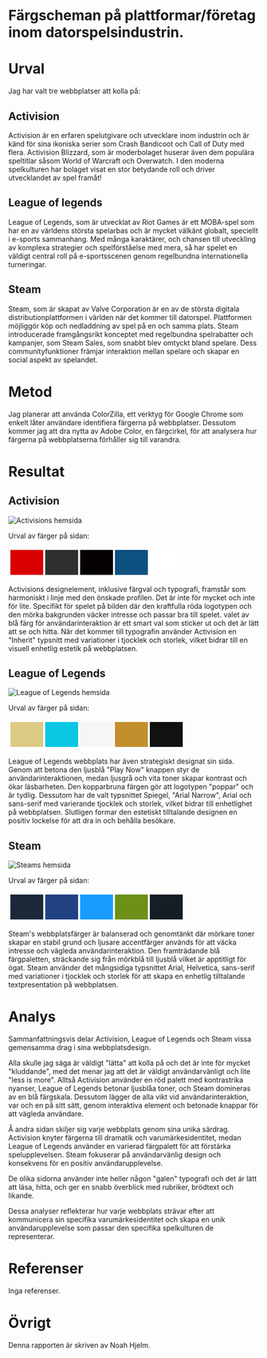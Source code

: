 Färgscheman på plattformar/företag inom datorspelsindustrin.
=======================
Urval
=======================
Jag har valt tre webbplatser att kolla på:

Activision
-----------------------
Activision är en erfaren spelutgivare och utvecklare inom industrin och är känd för sina ikoniska serier som Crash Bandicoot och Call of Duty med flera. Activision Blizzard, som är moderbolaget huserar även dem populära speltitlar såsom World of Warcraft och Overwatch. I den moderna spelkulturen har bolaget visat en stor betydande roll och driver utvecklandet av spel framåt!

League of legends
-----------------------
League of Legends, som är utvecklat av Riot Games är ett MOBA-spel som har en av världens största spelarbas och är mycket välkänt globalt, speciellt i e-sports sammanhang. Med många karaktärer, och chansen till utveckling av komplexa strategier och spelförståelse med mera, så har spelet en väldigt central roll på e-sportsscenen genom regelbundna internationella turneringar.

Steam
-----------------------
Steam, som är skapat av Valve Corporation är en av de största digitala distributionplattformen i världen när det kommer till datorspel. Plattformen möjliggör köp och nedladdning av spel på en och samma plats. Steam introducerade framgångsrikt konceptet med regelbundna spelrabatter och kampanjer, som Steam Sales, som snabbt blev omtyckt bland spelare. Dess communityfunktioner främjar interaktion mellan spelare och skapar en social aspekt av spelandet.

Metod
=======================

Jag planerar att använda ColorZilla, ett verktyg för Google Chrome som enkelt låter användare identifiera färgerna på webbplatser. Dessutom kommer jag att dra nytta av Adobe Color, en färgcirkel, för att analysera hur färgerna på webbplatserna förhåller sig till varandra.

Resultat
=======================

Activision
-----------------------
<img class="small-image" src="%base_url%/assets/img/actvision.jpg" alt="Activisions hemsida">

Urval av färger på sidan:
<div class="center-table">
    <table style="border-spacing: 4px; border-collapse: separate">
        <tr>
            <td style="height: 50px; width: 50px; background-color: #d80000"></td>
            <td style="height: 50px; width: 50px; background-color: #2f2f2f"></td>
            <td style="height: 50px; width: 50px; background-color: #050001"></td>
            <td style="height: 50px; width: 50px; background-color: #0e5080"></td>
            <td style="height: 50px; width: 50px; background-color: #ffffff"></td>
        </tr>
    </table>
</div>

Activisions designelement, inklusive färgval och typografi, framstår som harmoniskt i linje med den önskade profilen. Det är inte för mycket och inte för lite. Specifikt för spelet på bilden där den kraftfulla röda logotypen och den mörka bakgrunden väcker intresse och passar bra till spelet. valet av blå färg för användarinteraktion är ett smart val som sticker ut och det är lätt att se och hitta. När det kommer till typografin använder Activision en "Inherit" typsnitt med variationer i tjocklek och storlek, vilket bidrar till en visuell enhetlig estetik på webbplatsen.

League of Legends
-----------------------
<img class="small-image" src="%base_url%/assets/img/leagueoflegends.jpg" alt="League of Legends hemsida">

Urval av färger på sidan:
<div class="center-table">
    <table style="border-spacing: 4px; border-collapse: separate">
        <tr>
            <td style="height: 50px; width: 50px; background-color: #ddca85">
            <td style="height: 50px; width: 50px; background-color: #0bc6e3">
            <td style="height: 50px; width: 50px; background-color: #f6f6f6">
            <td style="height: 50px; width: 50px; background-color: #c28f2c">
            <td style="height: 50px; width: 50px; background-color: #111111">
        </tr>
    </table>
</div>

League of Legends webbplats har även strategiskt designat sin sida. Genom att betona den ljusblå "Play Now" knappen styr de användarinteraktionen, medan ljusgrå och vita toner skapar kontrast och ökar läsbarheten. Den kopparbruna färgen gör att logotypen "poppar" och är tydlig. Dessutom har de valt typsnittet Spiegel, "Arial Narrow", Arial och sans-serif med varierande tjocklek och storlek, vilket bidrar till enhetlighet på webbplatsen. Slutligen formar den estetiskt tilltalande designen en positiv lockelse för att dra in och behålla besökare.

Steam
-----------------------
<img class="small-image" src="%base_url%/assets/img/steam.jpg" alt="Steams hemsida">

Urval av färger på sidan:
<div class="center-table">
    <table style="border-spacing: 4px; border-collapse: separate">
        <tr>
            <td style="height: 50px; width: 50px; background-color: #1b2838">
            <td style="height: 50px; width: 50px; background-color: #204283">
            <td style="height: 50px; width: 50px; background-color: #1a9cff">
            <td style="height: 50px; width: 50px; background-color: #6c9018">
            <td style="height: 50px; width: 50px; background-color: #171d25">
        </tr>
    </table>
</div>

Steam's webbplatsfärger är balanserad och genomtänkt där mörkare toner skapar en stabil grund och ljusare accentfärger används för att väcka intresse och vägleda användarinteraktion. Den framträdande blå färgpaletten, sträckande sig från mörkblå till ljusblå vilket är apptitligt för ögat. Steam använder det mångsidiga typsnittet Arial, Helvetica, sans-serif med variationer i tjocklek och storlek för att skapa en enhetlig tilltalande textpresentation på webbplatsen.

Analys
=======================
Sammanfattningsvis delar Activision, League of Legends och Steam vissa gemensamma drag i sina webbplatsdesign.

Alla skulle jag säga är väldigt "lätta" att kolla på och det är inte för mycket "kluddande", med det menar jag att det är väldigt användarvänligt och lite "less is more". Alltså Activision använder en röd palett med kontrastrika nyanser, League of Legends betonar ljusblåa toner, och Steam domineras av en blå färgskala. Dessutom lägger de alla vikt vid användarinteraktion, var och en på sitt sätt, genom interaktiva element och betonade knappar för att vägleda användare.

Å andra sidan skiljer sig varje webbplats genom sina unika särdrag. Activision knyter färgerna till dramatik och varumärkesidentitet, medan League of Legends använder en varierad färgpalett för att förstärka spelupplevelsen. Steam fokuserar på användarvänlig design och konsekvens för en positiv användarupplevelse.

De olika sidorna använder inte heller någon "galen" typografi och det är lätt att läsa, hitta, och ger en snabb överblick med rubriker, brödtext och likande.

Dessa analyser reflekterar hur varje webbplats strävar efter att kommunicera sin specifika varumärkesidentitet och skapa en unik användarupplevelse som passar den specifika spelkulturen de representerar.

Referenser
=======================

Inga referenser.

Övrigt
=======================
Denna rapporten är skriven av Noah Hjelm.